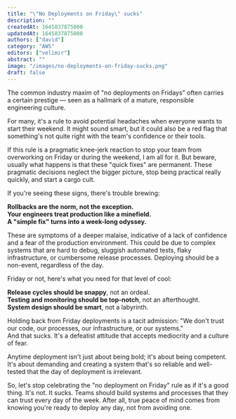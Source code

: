 ```yaml
---
title: "\"No Deployments on Friday\" sucks"
description: ""
createdAt: 1645837875000
updatedAt: 1645837875000
authors: ["david"]
category: "AWS"
editors: ["velimir"]
abstract: ""
image: "/images/no-deployments-on-friday-sucks.png"
draft: false
---
```


The common industry maxim of "no deployments on Fridays" often carries a certain prestige — seen as a hallmark of a mature, responsible engineering culture.

For many, it's a rule to avoid potential headaches when everyone wants to start their weekend. It might sound smart, but it could also be a red flag that something's not quite right with the team's confidence or their tools.

If this rule is a pragmatic knee-jerk reaction to stop your team from overworking on Friday or during the weekend, I am all for it. But beware, usually what happens is that these "quick fixes" are permanent. These pragmatic decisions neglect the bigger picture, stop being practical really quickly, and start a cargo cult.



If you're seeing these signs, there's trouble brewing:  

**Rollbacks are the norm, not the exception.**  
**Your engineers treat production like a minefield.**  
**A "simple fix" turns into a week-long odyssey.**  

These are symptoms of a deeper malaise, indicative of a lack of confidence and a fear of the production environment. This could be due to complex systems that are hard to debug, sluggish automated tests, flaky infrastructure, or cumbersome release processes. Deploying should be a non-event, regardless of the day.



Friday or not, here's what you need for that level of cool:  

**Release cycles should be snappy**, not an ordeal.  
**Testing and monitoring should be top-notch**, not an afterthought.  
**System design should be smart**, not a labyrinth.  


Holding back from Friday deployments is a tacit admission: "We don't trust our code, our processes, our infrastructure, or our systems."  
And that sucks. It's a defeatist attitude that accepts mediocrity and a culture of fear.

Anytime deployment isn't just about being bold; it's about being competent. It's about demanding and creating a system that's so reliable and well-tested that the day of deployment is irrelevant.

So, let's stop celebrating the "no deployment on Friday" rule as if it's a good thing. It's not. It sucks. Teams should build systems and processes that they can trust every day of the week. After all, true peace of mind comes from knowing you're ready to deploy any day, not from avoiding one.
